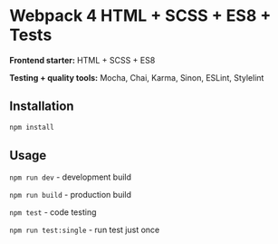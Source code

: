 # Webpack 4 HTML + SCSS + ES8 + Tests

**Frontend starter:** HTML + SCSS + ES8

**Testing + quality tools:** Mocha, Chai, Karma, Sinon, ESLint, Stylelint

## Installation

```bash
npm install
```

## Usage

`npm run dev` - development build

`npm run build` - production build

`npm test` - code testing

`npm run test:single` - run test just once
